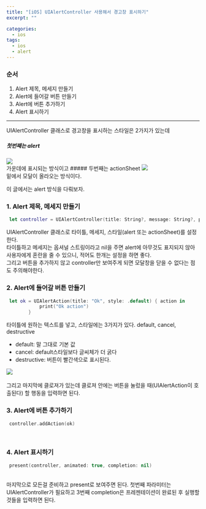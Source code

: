 ```yaml
---
title: "[iOS] UIAlertController 사용해서 경고창 표시하기"
excerpt: ""

categories:
  - ios
tags:
  - ios
  - alert
---
```

### 순서
1. Alert 제목, 메세지 만들기
1. Alert에 들어갈 버튼 만들기
1. Alert에 버튼 추가하기
1. Alert 표시하기
***
UIAlertController 클래스로 경고창을 표시하는 스타일은 2가지가 있는데
##### 첫번째는 alert
<img src="/assets/images/alert/01.png">
<br>
가운데에 표시되는 방식이고
##### 두번째는 actionSheet
<img src="/assets/images/alert/02.png">
<br>
밑에서 모달이 올라오는 방식이다.
<br>

이 글에서는 alert 방식을 다뤄보자.
### 1. Alert 제목, 메세지 만들기
```swift
 let controller = UIAlertController(title: String?, message: String?, preferredStyle: UIAlertController.Style)
```
UIAlertController 클래스로 타이틀, 메세지, 스타일(alert 또는 actionSheet)를 설정한다.  
타이틀하고 메세지는 옵셔널 스트링이라고 nil을 주면 alert에 아무것도 표지되지 않아 사용자에게 혼란을 줄 수 있으니, 적어도 한개는 설정을 하면 좋다.  
그리고 버튼을 추가하지 않고 controller만 보여주게 되면 모달창을 닫을 수 없다는 점도 주의해야한다.
<br>

### 2. Alert에 들어갈 버튼 만들기
```swift
 let ok = UIAlertAction(title: "Ok", style: .default) { action in
            print("Ok action")
        }
```
타이틀에 원하는 텍스트를 넣고, 스타일에는 3가지가 있다. default, cancel, destructive
- default: 말 그대로 기본 값
- cancel: default스타일보다 글씨체가 더 굵다
- destructive: 버튼이 빨간색으로 표시된다.  
<img src="/assets/images/alert/03.png">
<br>

<br>
그리고 마지막에 클로져가 있는데 클로져 안에는 버튼을 눌렀을 때(UIAlertAction이 호출된다) 할 행동을 입력하면 된다.
<br>

### 3. Alert에 버튼 추가하기
```swift
 controller.addAction(ok)
```
<br>

### 4. Alert 표시하기
```swift
 present(controller, animated: true, completion: nil)
```
<br>
마지막으로 모든걸 준비하고 present로 보여주면 된다.
첫번째 파라미터는 UIAlertController가 필요하고 3번째 completion은 프레젠테이션이 완료된 후 실행할 것들을 입력하면 된다.
